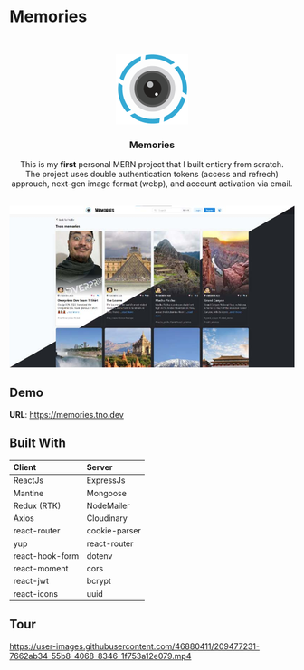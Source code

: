 # Memories




<br/>
<p align="center">
  <a href="[https://github.com//](https://github.com/moh-sa/Memories)">
    <img src="images/logo.png" alt="Logo">
  </a>

  <h3 align="center">Memories</h3>

  <p align="center">
  This is my <strong>first</strong> personal MERN project that I built entiery from scratch.
  <br/>
The project uses double authentication tokens (access and refrech) approuch, next-gen image format (webp), and account activation via email.
    <br/>
    <br/>
  </p>
</p>




![Screen Shot](images/screenshot1.jpg)


## Demo

  **URL**: https://memories.tno.dev



## Built With
| **Client** | **Server** |
| :-------- | :-------- |
| ReactJs | ExpressJs |
| Mantine | Mongoose |
| Redux (RTK) | NodeMailer |
| Axios | Cloudinary |
| react-router | cookie-parser |
| yup | react-router | jsonwebtoken |
| react-hook-form | dotenv |
| react-moment | cors |
| react-jwt | bcrypt |
| react-icons | uuid |


## Tour

https://user-images.githubusercontent.com/46880411/209477231-7662ab34-55b8-4068-8346-1f753a12e079.mp4

